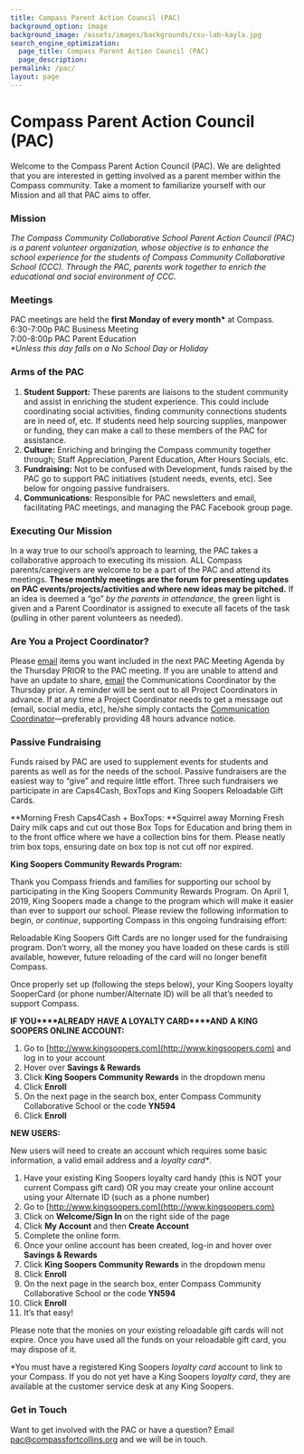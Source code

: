 ```yaml
---
title: Compass Parent Action Council (PAC)
background_option: image
background_image: /assets/images/backgrounds/csu-lab-kayla.jpg
search_engine_optimization:
  page_title: Compass Parent Action Council (PAC)
  page_description:
permalink: /pac/
layout: page
---
```


# Compass Parent Action Council (PAC)

Welcome to the Compass Parent Action Council (PAC). We are delighted that you are interested in getting involved as a parent member within the Compass community. Take a moment to familiarize yourself with our Mission and all that PAC aims to offer.

### Mission

*The Compass Community Collaborative School Parent Action Council (PAC) is a parent volunteer organization, whose objective is to enhance the school experience for the students of Compass Community Collaborative School (CCC). Through the PAC, parents work together to enrich the educational and social environment of CCC.*

### Meetings

PAC meetings are held the **first Monday of every month\*** at Compass.<br>6:30-7:00p PAC Business Meeting<br>7:00-8:00p PAC Parent Education<br>*\*Unless this day falls on a No School Day or Holiday*

### Arms of the PAC

1. **Student Support:** These parents are liaisons to the student community and assist in enriching the student experience. This could include coordinating social activities, finding community connections students are in need of, etc. If students need help sourcing supplies, manpower or funding, they can make a call to these members of the PAC for assistance.
2. **Culture:** Enriching and bringing the Compass community together through; Staff Appreciation, Parent Education, After Hours Socials, etc.
3. **Fundraising:** Not to be confused with Development, funds raised by the PAC go to support PAC initiatives (student needs, events, etc). See below for ongoing passive fundraisers.&nbsp;
4. **Communications:** Responsible for PAC newsletters and email, facilitating PAC meetings, and managing the PAC Facebook group page.

### Executing Our Mission

In a way true to our school’s approach to learning, the PAC takes a collaborative approach to executing its mission. ALL Compass parents/caregivers are welcome to be a part of the PAC and attend its meetings. **These monthly meetings are the forum for presenting updates on PAC events/projects/activities and where new ideas may be pitched.** If an idea is deemed a “go” *by the parents in attendance*, the green light is given and a Parent Coordinator is assigned to execute all facets of the task (pulling in other parent volunteers as needed).

### Are You a Project Coordinator?

Please [email](mailto:pac@compassfortcollins.org?subject=Agenda%20Item)&nbsp;items you want included in the next PAC Meeting Agenda by the Thursday PRIOR to the PAC meeting. If you are unable to attend and have an update to share, [email](mailto:pac@compassfortcollins.org?subject=Agenda%20Item) the Communications Coordinator by the Thursday prior. A reminder will be sent out to all Project Coordinators in advance. If at any time a Project Coordinator needs to get a message out (email, social media, etc), he/she simply contacts the&nbsp;[Communication Coordinator](mailto:pac@compassfortcollins.org)—preferably providing 48 hours advance notice.

### Passive Fundraising

Funds raised by PAC are used to supplement events for students and parents as well as for the needs of the school. Passive fundraisers are the easiest way to “give” and require little effort. Three such fundraisers we participate in are Caps4Cash, BoxTops and King Soopers Reloadable Gift Cards.

**Morning Fresh Caps4Cash + BoxTops:&nbsp;**Squirrel away Morning Fresh Dairy milk caps and cut out those Box Tops for Education and bring them in to the front office where we have a collection bins for them. Please neatly trim box tops, ensuring date on box top is not cut off nor expired.

**King Soopers Community Rewards Program:**

Thank you Compass friends and families for supporting our school by participating in the King Soopers Community Rewards Program. On April 1, 2019, King Soopers made a change to the program which will make it easier than ever to support our school. Please review the following information to begin, *or continue*, supporting Compass in this ongoing fundraising effort:

Reloadable King Soopers Gift Cards are no longer used for the fundraising program. Don’t worry, all the money you have loaded on these cards is still available, however, future reloading of the card will no longer benefit Compass.

Once properly set up (following the steps below), your King Soopers loyalty SooperCard (or phone number/Alternate ID) will be all that’s needed to support Compass.

**IF YOU****ALREADY** **HAVE A LOYALTY CARD****AND** **A KING SOOPERS ONLINE ACCOUNT:**

1. Go to [http://www.kingsoopers.com](http://www.kingsoopers.com) and log in to your account
2. Hover over **Savings & Rewards**
3. Click **King Soopers Community Rewards** in the dropdown menu
4. Click **Enroll**
5. On the next page in the search box, enter Compass Community Collaborative School or the code **YN594**
6. Click **Enroll**

**NEW USERS:**

New users will need to create an account which requires some basic information, a valid email address and a *loyalty* *card\**.

1. Have your existing King Soopers loyalty card handy (this is NOT your current Compass gift card) OR you may create your online account using your Alternate ID (such as a phone number)
2. Go to [http://www.kingsoopers.com](http://www.kingsoopers.com)
3. Click on **Welcome/Sign In** on the right side of the page
4. Click **My Account** and then **Create Account**
5. Complete the online form.
6. Once your online account has been created, log-in and hover over **Savings & Rewards**
7. Click **King Soopers Community Rewards** in the dropdown menu
8. Click **Enroll**
9. On the next page in the search box, enter Compass Community Collaborative School or the code **YN594**
10. Click **Enroll**
11. It’s that easy!

Please note that the monies on your existing reloadable gift cards will not expire. Once you have used all the funds on your reloadable gift card, you may dispose of it.

\*You must have a registered King Soopers *loyalty card* account to link to your Compass. If you do not yet have a King Soopers *loyalty card*, they are available at the customer service desk at any King Soopers.

### Get in Touch

Want to get involved with the PAC or have a question? Email [pac@compassfortcollins.org](mailto:pac@compassfortcollins.org) and we will be in touch.